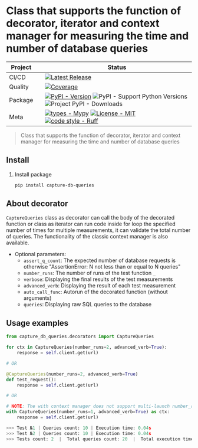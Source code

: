 # Class that supports the function of decorator, iterator and context manager for measuring the time and number of database queries

<div align="center">

| Project   |     | Status                                                                                                                                                                                                                                                                                                                                                                                                                                                                                                                                                                                                                                                                                                                                                                                                                                                                                                                                                                                                                                                                                                                                                                                                                                                                        |
|-----------|:----|-------------------------------------------------------------------------------------------------------------------------------------------------------------------------------------------------------------------------------------------------------------------------------------------------------------------------------------------------------------------------------------------------------------------------------------------------------------------------------------------------------------------------------------------------------------------------------------------------------------------------------------------------------------------------------------------------------------------------------------------------------------------------------------------------------------------------------------------------------------------------------------------------------------------------------------------------------------------------------------------------------------------------------------------------------------------------------------------------------------------------------------------------------------------------------------------------------------------------------------------------------------------------------|
| CI/CD     |     | [![Latest Release](https://github.com/Friskes/capture-db-queries/actions/workflows/publish-to-pypi.yml/badge.svg)](https://github.com/Friskes/capture-db-queries/actions/workflows/publish-to-pypi.yml)                                                                                                                                                                                                                                                                                                                                                                                                                                                                                                                                                                                                                                                                                                                                             |
| Quality   |     | [![Coverage](https://codecov.io/github/Friskes/capture-db-queries/graph/badge.svg?token=vKez4Pycrc)](https://codecov.io/github/Friskes/capture-db-queries)                                                                                                                                                                                                                                                                                                                               |
| Package   |     | [![PyPI - Version](https://img.shields.io/pypi/v/capture-db-queries?labelColor=202235&color=edb641&logo=python&logoColor=edb641)](https://badge.fury.io/py/capture-db-queries) ![PyPI - Support Python Versions](https://img.shields.io/pypi/pyversions/capture-db-queries?labelColor=202235&color=edb641&logo=python&logoColor=edb641) ![Project PyPI - Downloads](https://img.shields.io/pypi/dm/capture-db-queries?logo=python&label=downloads&labelColor=202235&color=edb641&logoColor=edb641)                                                                                                                                                                                                                                                                                                                                                                                                                                                                                                                                                                                                                                                                                                                                                                                                                                                  |
| Meta      |     | [![types - Mypy](https://img.shields.io/badge/types-Mypy-202235.svg?logo=python&labelColor=202235&color=edb641&logoColor=edb641)](https://github.com/python/mypy) [![License - MIT](https://img.shields.io/badge/license-MIT-202235.svg?logo=python&labelColor=202235&color=edb641&logoColor=edb641)](https://spdx.org/licenses/) [![code style - Ruff](https://img.shields.io/endpoint?url=https://raw.githubusercontent.com/astral-sh/ruff/main/assets/badge/format.json&labelColor=202235)](https://github.com/astral-sh/ruff) |

</div>

> Class that supports the function of decorator, iterator and context manager for measuring the time and number of database queries

## Install
1. Install package
    ```bash
    pip install capture-db-queries
    ```

## About decorator
`CaptureQueries` class as decorator can call the body of the decorated function or class as iterator can run code inside for loop the specified number of times for multiple measurements, it can validate the total number of queries.
The functionality of the classic context manager is also available.

- Optional parameters:
    - `assert_q_count`: The expected number of database requests is otherwise "AssertionError: N not less than or equal to N queries"
    - `number_runs`: The number of runs of the test function `_`
    - `verbose`: Displaying the final results of the test measurements
    - `advanced_verb`: Displaying the result of each test measurement
    - `auto_call_func`: Autorun of the decorated function (without arguments)
    - `queries`: Displaying raw SQL queries to the database


## Usage examples

```python
from capture_db_queries.decorators import CaptureQueries

for ctx in CaptureQueries(number_runs=2, advanced_verb=True):
    response = self.client.get(url)

# OR

@CaptureQueries(number_runs=2, advanced_verb=True)
def test_request():
    response = self.client.get(url)

# OR

# NOTE: The with context manager does not support multi-launch number_runs > 1
with CaptureQueries(number_runs=1, advanced_verb=True) as ctx:
    response = self.client.get(url)

>>> Test №1 | Queries count: 10 | Execution time: 0.04s
>>> Test №2 | Queries count: 10 | Execution time: 0.04s
>>> Tests count: 2  |  Total queries count: 20  |  Total execution time: 0.08s  |  Median time one test is: 0.041s  |  Vendor: sqlite
```
